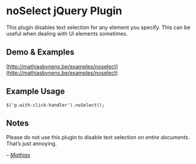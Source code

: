# noSelect jQuery Plugin

This plugin disables text selection for any element you specify. This can be useful when dealing with UI elements sometimes.

## Demo & Examples

[http://mathiasbynens.be/examples/noselect](http://mathiasbynens.be/examples/noselect)

## Example Usage

    $('p.with-click-handler').noSelect();

## Notes

Please do not use this plugin to disable text selection on *entire documents*. That’s just annoying.

_– [Mathias](http://mathiasbynens.be/)_